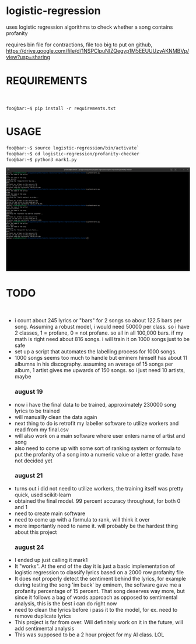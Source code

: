 # logistic-regression
uses logistic regression algorithms to check whether a song contains profanity

requires bin file for contractions, file too big to put on github, 
https://drive.google.com/file/d/1NSPClpuNIZQegvp1M5EEUUUzvAKNMBVp/view?usp=sharing
<h1>REQUIREMENTS</h1> <br>

```console
foo@bar:~$ pip install -r requirements.txt
```

<h1>USAGE</h1>

```console
foo@bar:~$ source logistic-regression/bin/activate`
foo@bar:~$ cd logistic-regression/profanity-checker
foo@bar:~$ python3 mark1.py
```
![output](output.png)
<h1>TODO</h1> <br>
<ul>
  <li>i count about 245 lyrics or "bars" for 2 songs so about 122.5 bars per song. Assuming a robust model, i would need 50000 per class. so i have 2 classes, 1 = profane, 0 = not profane. so all in all 100,000 bars. if my math is right need about 816 songs. i will train it on 1000 songs just to be safe</li>
    <li> set up a script that automates the labelling process for 1000 songs.</li>
      <li>1000 songs seems too much to handle but eminem himself has about 11 albumns in his discography. assuming an average of 15 songs per album, 1 artist gives me upwards of 150 songs. so i just need 10 artists, maybe</li>
      <h3>august 19</h3>
      <li>now i have the final data to be trained, approximately 230000 song lyrics to be trained</li>
      <li>will manuallly clean the data again</li>
      <li>next thing to do is retrofit my labeller software to utilize workers and read from my final.csv</li>
      <li>will also work on a main software where user enters name of artist and song</li>
      <li>also need to come up with some sort of ranking system or formula to put the profanity of a song into a numeric value or a letter grade. have not decided yet</li>

  <h3>august 21</h3>
  <li>turns out i did not need to utilize workers, the training itself was pretty quick, used scikit-learn</li> 
  <li>obtained the final model. 99 percent accuracy throughout, for both 0 and 1</li>
  <li>need to create main software</li>
  <li>need to come up with a formula to rank, will think it over</li>
  <li>more importantly need to name it. will probably be the hardest thing about this project</li>

  <h3>august 24</h3>
  <li>I ended up just calling it mark1</li>
  <li>It "works". At the end of the day it is just a basic implementation of logistic regression to classify lyrics based on a 2000 row profanity file</li>
  <li>It does not properly detect the sentiment behind the lyrics, for example during testing the song 'im back' by eminem, the software gave me a profanity percentage of 15 percent. That song deserves way more, but since it follows a bag of words approach as opposed to sentimental analysis, this is the best i can do right now</li>
  <li>need to clean the lyrics before i pass it to the model, for ex. need to remove duplicate lyrics</li>
  <li>This project is far from over. Will definitely work on it in the future, will add sentimental analysis</li>
  <li>This was supposed to be a 2 hour project for my AI class. LOL</li>
</ul>

